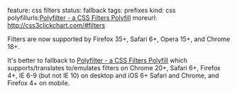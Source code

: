feature: css filters
status: fallback
tags: prefixes
kind: css
polyfillurls:[Polyfilter - a CSS Filters Polyfill](https://github.com/Schepp/CSS-Filters-Polyfill)
moreurl: http://css3clickchart.com/#filters

Filters are now supported by Firefox 35+, Safari 6+, Opera 15+, and Chrome 18+.

It's better to fallback to [Polyfilter - a CSS Filters Polyfill](https://github.com/Schepp/CSS-Filters-Polyfill) which supports/translates to/emulates filters on Chrome 20+, Safari 6+, Firefox 4+, IE 6-9 (but not IE 10) on desktop and iOS 6+ Safari and Chrome, and Firefox 4+ on mobile.
